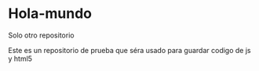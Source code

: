 # Hola-mundo
Solo otro repositorio

Este es un repositorio de prueba que séra usado para  guardar codigo de js y html5 
